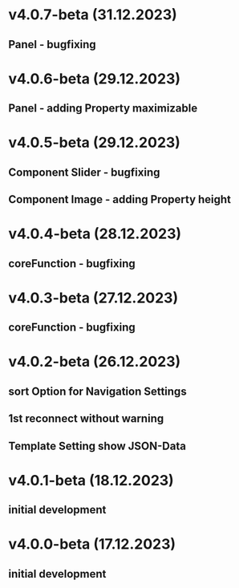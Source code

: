 # v4.0.7-beta (31.12.2023)
## Panel - bugfixing

# v4.0.6-beta (29.12.2023)
## Panel - adding Property maximizable

# v4.0.5-beta (29.12.2023)
## Component Slider - bugfixing
## Component Image - adding Property height

# v4.0.4-beta (28.12.2023)
## coreFunction - bugfixing

# v4.0.3-beta (27.12.2023)
## coreFunction - bugfixing

# v4.0.2-beta (26.12.2023)
## sort Option for Navigation Settings
## 1st reconnect without warning
## Template Setting show JSON-Data

# v4.0.1-beta (18.12.2023)
## initial development

# v4.0.0-beta (17.12.2023)
## initial development
